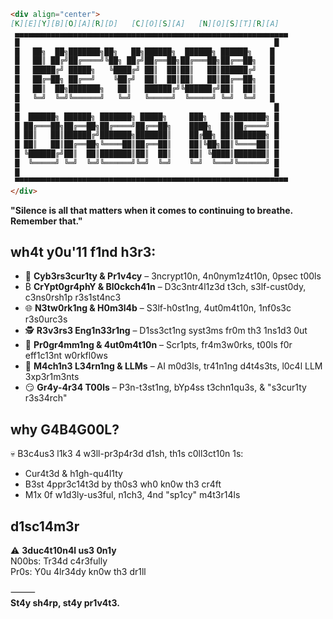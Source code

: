 ```markdown
<div align="center">
[K][E][Y][B][O][A][R][D]   [C][O][S][A]   [N][O][S][T][R][A]
 ▄▄▄▄▄▄▄▄▄▄▄▄▄▄▄▄▄▄▄▄▄▄▄▄▄▄▄▄▄▄▄▄▄▄▄▄▄▄▄▄▄▄▄▄▄▄▄▄▄▄▄▄▄▄▄▄▄▄▄▄▄
 █                                                         █
 █   ██╗  ██╗███████╗██╗   ██╗██████╗  ██████╗ ██████╗    █
 █   ██║ ██╔╝██╔════╝╚██╗ ██╔╝██╔══██╗██╔═══██╗██╔══██╗   █
 █   █████╔╝ █████╗   ╚████╔╝ ██║  ██║██║   ██║██████╔╝   █
 █   ██╔═██╗ ██╔══╝    ╚██╔╝  ██║  ██║██║   ██║██╔══██╗   █
 █   ██║  ██╗███████╗   ██║   ██████╔╝╚██████╔╝██║  ██║   █
 █   ╚═╝  ╚═╝╚══════╝   ╚═╝   ╚═════╝  ╚═════╝ ╚═╝  ╚═╝   █
 █                                                         █
 █  ██████╗ ██████╗ ███████╗ █████╗     ███╗   ██╗███████╗ █
 █ ██╔═══██╗██╔══██╗██╔════╝██╔══██╗    ████╗  ██║██╔════╝ █
 █ ██║   ██║██████╔╝███████╗███████║    ██╔██╗ ██║███████╗ █
 █ ██║   ██║██╔══██╗╚════██║██╔══██║    ██║╚██╗██║╚════██║ █
 █ ╚██████╔╝██║  ██║███████║██║  ██║    ██║ ╚████║███████║ █
 █  ╚═════╝ ╚═╝  ╚═╝╚══════╝╚═╝  ╚═╝    ╚═╝  ╚═══╝╚══════╝ █
 █                                                         █
 ▀▀▀▀▀▀▀▀▀▀▀▀▀▀▀▀▀▀▀▀▀▀▀▀▀▀▀▀▀▀▀▀▀▀▀▀▀▀▀▀▀▀▀▀▀▀▀▀▀▀▀▀▀▀▀▀▀▀▀▀▀
</div>
```


**"Silence is all that matters when it comes to continuing to breathe. Remember that."**  

</div>

## wh4t y0u'11 f1nd h3r3:
- 🔐 **Cyb3rs3cur1ty & Pr1v4cy** – 3ncrypt10n, 4n0nym1z4t10n, 0psec t00ls
- ₿ **CrYpt0gr4phY & Bl0ckch41n** – D3c3ntr4l1z3d t3ch, s3lf-cust0dy, c3ns0rsh1p r3s1st4nc3
- 🌐 **N3tw0rk1ng & H0m3l4b** – S3lf-h0st1ng, 4ut0m4t10n, 1nf0s3c r3s0urc3s
- 🕵️ **R3v3rs3 Eng1n33r1ng** – D1ss3ct1ng syst3ms fr0m th3 1ns1d3 0ut
- 🤖 **Pr0gr4mm1ng & 4ut0m4t10n** – Scr1pts, fr4m3w0rks, t00ls f0r eff1c13nt w0rkfl0ws
- 🤯 **M4ch1n3 L34rn1ng & LLMs** – AI m0d3ls, tr41n1ng d4t4s3ts, l0c4l LLM 3xp3r1m3nts
- 😏 **Gr4y-4r34 T00ls** – P3n-t3st1ng, bYp4ss t3chn1qu3s, & "s3cur1ty r3s34rch"

## why G4B4G00L?
💀 B3c4us3 l1k3 4 w3ll-pr3p4r3d d1sh, th1s c0ll3ct10n 1s:
- Cur4t3d & h1gh-qu4l1ty
- B3st 4ppr3c14t3d by th0s3 wh0 kn0w th3 cr4ft
- M1x 0f w1d3ly-us3ful, n1ch3, 4nd "sp1cy" m4t3r14ls

## d1sc14m3r
⚠️ **3duc4t10n4l us3 0n1y**  
N00bs: Tr34d c4r3fully  
Pr0s: Y0u 4lr34dy kn0w th3 dr1ll  

⸻  
**St4y sh4rp, st4y pr1v4t3.**

